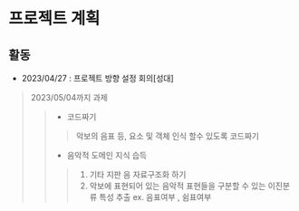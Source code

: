 # 프로젝트 계획
## 활동
* 2023/04/27 : 프로젝트 방향 설정 회의[성대]
> 2023/05/04까지 과제
>> * 코드짜기
>>> 악보의 음표 등, 요소 및 객체 인식 할수 있도록 코드짜기
>> * 음악적 도메인 지식 습득
>>> 1. 기타 지판 음 자료구조화 하기
>>> 2. 악보에 표현되어 있는 음악적 표현들을 구분할 수 있는 이진분류 특성 추출 ex. 음표여부 , 쉼표여부

